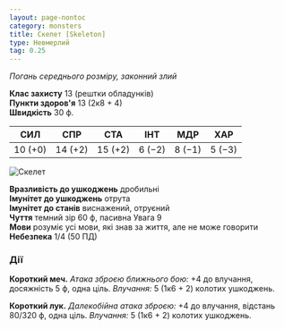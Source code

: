 ```yaml
---
layout: page-nontoc
category: monsters
title: Скелет [Skeleton]
type: Невмерлий
tag: 0.25
---
```


_Погань середнього розміру, законний злий_

**Клас захисту** 13 (рештки обладунків)    
**Пункти здоров'я** 13 (2к8 + 4)    
**Швидкість** 30 ф.

| СИЛ     | СПР     | СТА     | ІНТ    | МДР    | ХАР    |
| ------- | ------- | ------- | ------ | ------ | ------ |
| 10 (+0) | 14 (+2) | 15 (+2) | 6 (−2) | 8 (−1) | 5 (−3) |

![Скелет](https://www.dndbeyond.com/avatars/thumbnails/30835/849/1000/1000/638063922565505819.png)

**Вразливість до ушкоджень** дробильні    
**Імунітет до ушкоджень** отрута    
**Імунітет до станів** виснажений, отруєний    
**Чуття** темний зір 60 ф, пасивна Увага 9    
**Мови** розуміє усі мови, які знав за життя, але не може говорити    
**Небезпека** 1/4 (50 ПД)

### Дії
**Короткий меч.** _Атака зброєю ближнього бою:_ +4 до влучання, досяжність 5 ф, одна ціль. _Влучання:_ 5 (1к6 + 2) колотих ушкоджень.    

**Короткий лук.** _Далекобійна атака зброєю:_ +4 до влучання, відстань 80/320 ф, одна ціль. _Влучання:_ 5 (1к6 + 2) колотих ушкоджень.
